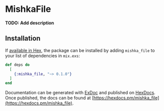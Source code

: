# MishkaFile

**TODO: Add description**

## Installation

If [available in Hex](https://hex.pm/docs/publish), the package can be installed
by adding `mishka_file` to your list of dependencies in `mix.exs`:

```elixir
def deps do
  [
    {:mishka_file, "~> 0.1.0"}
  ]
end
```

Documentation can be generated with [ExDoc](https://github.com/elixir-lang/ex_doc)
and published on [HexDocs](https://hexdocs.pm). Once published, the docs can
be found at [https://hexdocs.pm/mishka_file](https://hexdocs.pm/mishka_file).

